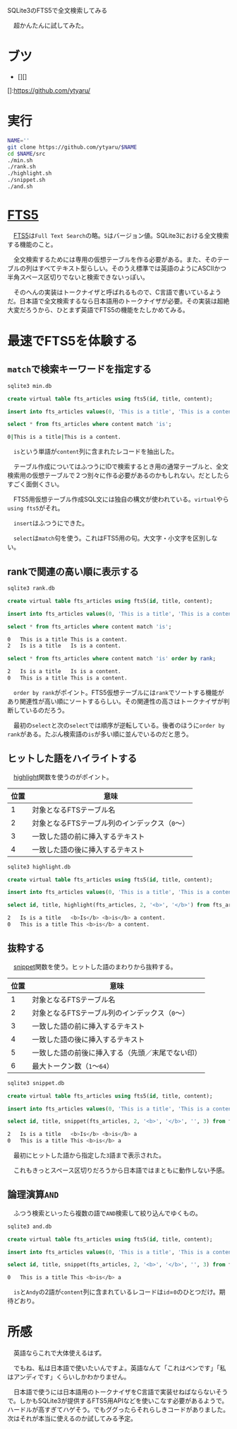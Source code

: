 SQLite3のFTS5で全文検索してみる

　超かんたんに試してみた。

<!-- more -->

# ブツ

* [][]

[]:https://github.com/ytyaru/

# 実行

```sh
NAME=''
git clone https://github.com/ytyaru/$NAME
cd $NAME/src
./min.sh
./rank.sh
./highlight.sh
./snippet.sh
./and.sh
```

# [FTS5][]

[FTS5]:https://www.sqlite.org/fts5.html

　[FTS5][]は`Full Text Search`の略。`5`はバージョン値。SQLite3における全文検索する機能のこと。

　全文検索するためには専用の仮想テーブルを作る必要がある。また、そのテーブルの列はすべてテキスト型らしい。そのうえ標準では英語のようにASCIIかつ半角スペース区切りでないと検索できないっぽい。

　そのへんの実装はトークナイザと呼ばれるもので、C言語で書いているようだ。日本語で全文検索するなら日本語用のトークナイザが必要。その実装は超絶大変だろうから、ひとまず英語でFTS5の機能をたしかめてみる。

# 最速でFTS5を体験する

## `match`で検索キーワードを指定する

```sh
sqlite3 min.db
```
```sql
create virtual table fts_articles using fts5(id, title, content);
```
```sql
insert into fts_articles values(0, 'This is a title', 'This is a content.'), (1, 'Some title', 'Some content.');
```
```sql
select * from fts_articles where content match 'is';
```
```sh
0|This is a title|This is a content.
```

　`is`という単語が`content`列に含まれたレコードを抽出した。

　テーブル作成についてはふつうにIDで検索するとき用の通常テーブルと、全文検索用の仮想テーブルで２つ別々に作る必要があるのかもしれない。だとしたらすごく面倒くさい。

　FTS5用仮想テーブル作成SQL文には独自の構文が使われている。`virtual`やら`using fts5`がそれ。

　`insert`はふつうにできた。

　`select`は`match`句を使う。これはFTS5用の句。大文字・小文字を区別しない。

## rankで関連の高い順に表示する

```sh
sqlite3 rank.db
```
```sql
create virtual table fts_articles using fts5(id, title, content);
```
```sql
insert into fts_articles values(0, 'This is a title', 'This is a content.'), (1, 'Some title', 'Some content.'), (2, 'Is is a title', 'Is is a content.');
```
```sql
select * from fts_articles where content match 'is';
```
```sh
0	This is a title	This is a content.
2	Is is a title	Is is a content.
```
```sql
select * from fts_articles where content match 'is' order by rank;
```
```sh
2	Is is a title	Is is a content.
0	This is a title	This is a content.
```

　`order by rank`がポイント。FTS5仮想テーブルには`rank`でソートする機能があり関連性が高い順にソートするらしい。その関連性の高さはトークナイザが判断しているのだろう。

　最初の`select`と次の`select`では順序が逆転している。後者のほうに`order by rank`がある。たぶん検索語の`is`が多い順に並んでいるのだと思う。

## ヒットした語をハイライトする

　[highlight][]関数を使うのがポイント。

[highlight]:https://www.sqlite.org/fts5.html#the_highlight_function

位置|意味
----|----
1|対象となるFTSテーブル名
2|対象となるFTSテーブル列のインデックス（`0`〜）
3|一致した語の前に挿入するテキスト
4|一致した語の後に挿入するテキスト

```sh
sqlite3 highlight.db
```
```sql
create virtual table fts_articles using fts5(id, title, content);
```
```sql
insert into fts_articles values(0, 'This is a title', 'This is a content.'), (1, 'Some title', 'Some content.'), (2, 'Is is a title', 'Is is a content.');
```
```sql
select id, title, highlight(fts_articles, 2, '<b>', '</b>') from fts_articles where content match 'is' order by rank;
```
```sh
2	Is is a title	<b>Is</b> <b>is</b> a content.
0	This is a title	This <b>is</b> a content.
```

## 抜粋する

　[snippet][]関数を使う。ヒットした語のまわりから抜粋する。

位置|意味
----|----
1|対象となるFTSテーブル名
2|対象となるFTSテーブル列のインデックス（`0`〜）
3|一致した語の前に挿入するテキスト
4|一致した語の後に挿入するテキスト
5|一致した語の前後に挿入する（先頭／末尾でない印）
6|最大トークン数（`1`〜`64`）

[snippet]:https://www.sqlite.org/fts5.html#the_snippet_function

```sh
sqlite3 snippet.db
```
```sql
create virtual table fts_articles using fts5(id, title, content);
```
```sql
insert into fts_articles values(0, 'This is a title', 'This is a content. I am Andy.'), (1, 'Some title', 'Some content. I am Sum.'), (2, 'Is is a title', 'Is is a content.');
```
```sql
select id, title, snippet(fts_articles, 2, '<b>', '</b>', '', 3) from fts_articles where content match 'is' order by rank;
```
```sh
2	Is is a title	<b>Is</b> <b>is</b> a
0	This is a title	This <b>is</b> a
```

　最初にヒットした語から指定した`3`語まで表示された。

　これもきっとスペース区切りだろうから日本語ではまともに動作しない予感。

## 論理演算`AND`

　ふつう検索といったら複数の語で`AND`検索して絞り込んでゆくもの。

```sh
sqlite3 and.db
```
```sql
create virtual table fts_articles using fts5(id, title, content);
```
```sql
insert into fts_articles values(0, 'This is a title', 'This is a content. I am Andy.'), (1, 'Some title', 'Some content. I am Sum.'), (2, 'Is is a title', 'Is is a content.'), (3, 'Andy', 'Andy Andy.');
```
```sql
select id, title, snippet(fts_articles, 2, '<b>', '</b>', '', 3) from fts_articles where content match 'is' and  content match 'Andy' order by rank;
```
```sh
0	This is a title	This <b>is</b> a
```

　`is`と`Andy`の2語が`content`列に含まれているレコードは`id`=`0`のひとつだけ。期待どおり。

# 所感

　英語ならこれで大体使えるはず。

　でもね、私は日本語で使いたいんですよ。英語なんて「これはペンです」「私はアンディです」くらいしかわかりません。

　日本語で使うには日本語用のトークナイザをC言語で実装せねばならないそうで。しかもSQLite3が提供するFTS5用APIなどを使いこなす必要があるようで。ハードルが高すぎてハゲそう。でもググったらそれらしきコードがありました。次はそれが本当に使えるのか試してみる予定。

